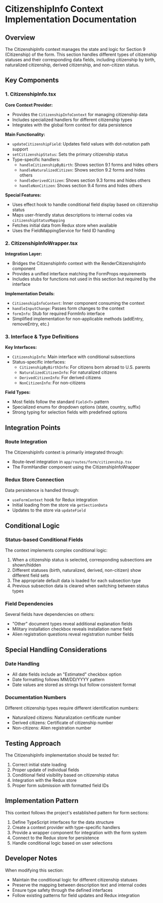 # CitizenshipInfo Context Implementation Documentation

## Overview

The CitizenshipInfo context manages the state and logic for Section 9 (Citizenship) of the form. This section handles different types of citizenship statuses and their corresponding data fields, including citizenship by birth, naturalized citizenship, derived citizenship, and non-citizen status.

## Key Components

### 1. CitizenshipInfo.tsx

**Core Context Provider:**
- Provides the `CitizenshipInfoContext` for managing citizenship data
- Includes specialized handlers for different citizenship types
- Integrates with the global form context for data persistence

**Main Functionality:**
- `updateCitizenshipField`: Updates field values with dot-notation path support
- `setCitizenshipStatus`: Sets the primary citizenship status
- Type-specific handlers:
  - `handleCitizenshipByBirth`: Shows section 9.1 forms and hides others
  - `handleNaturalizedCitizen`: Shows section 9.2 forms and hides others
  - `handleDerivedCitizen`: Shows section 9.3 forms and hides others
  - `handleNonCitizen`: Shows section 9.4 forms and hides others

**Special Features:**
- Uses effect hook to handle conditional field display based on citizenship status
- Maps user-friendly status descriptions to internal codes via `citizenshipStatusMapping`
- Fetches initial data from Redux store when available
- Uses the FieldMappingService for field ID handling

### 2. CitizenshipInfoWrapper.tsx

**Integration Layer:**
- Bridges the CitizenshipInfo context with the RenderCitizenshipInfo component
- Provides a unified interface matching the FormProps requirements
- Includes stubs for functions not used in this section but required by the interface

**Implementation Details:**
- `CitizenshipInfoContent`: Inner component consuming the context
- `handleInputChange`: Passes form changes to the context
- `formInfo`: Stub for required FormInfo interface
- Simplified implementation for non-applicable methods (addEntry, removeEntry, etc.)

### 3. Interface & Type Definitions

**Key Interfaces:**
- `CitizenshipInfo`: Main interface with conditional subsections
- Status-specific interfaces:
  - `CitizenshipByBirthInfo`: For citizens born abroad to U.S. parents
  - `NaturalizedCitizenInfo`: For naturalized citizens
  - `DerivedCitizenInfo`: For derived citizens
  - `NonCitizenInfo`: For non-citizens

**Field Types:**
- Most fields follow the standard `Field<T>` pattern
- Specialized enums for dropdown options (state, country, suffix)
- Strong typing for selection fields with predefined options

## Integration Points

### Route Integration

The CitizenshipInfo context is primarily integrated through:
- Route-level integration in `app/routes/form/citizenship.tsx`
- The FormHandler component using the CitizenshipInfoWrapper

### Redux Store Connection

Data persistence is handled through:
- `useFormContext` hook for Redux integration
- Initial loading from the store via `getSectionData`
- Updates to the store via `updateField`

## Conditional Logic

### Status-based Conditional Fields

The context implements complex conditional logic:
1. When a citizenship status is selected, corresponding subsections are shown/hidden
2. Different statuses (birth, naturalized, derived, non-citizen) show different field sets
3. The appropriate default data is loaded for each subsection type
4. Previous subsection data is cleared when switching between status types

### Field Dependencies

Several fields have dependencies on others:
- "Other" document types reveal additional explanation fields
- Military installation checkbox reveals installation name field
- Alien registration questions reveal registration number fields

## Special Handling Considerations

### Date Handling

- All date fields include an "Estimated" checkbox option
- Date formatting follows MM/DD/YYYY pattern
- Date values are stored as strings but follow consistent format

### Documentation Numbers

Different citizenship types require different identification numbers:
- Naturalized citizens: Naturalization certificate number
- Derived citizens: Certificate of citizenship number
- Non-citizens: Alien registration number

## Testing Approach

The CitizenshipInfo implementation should be tested for:
1. Correct initial state loading
2. Proper update of individual fields
3. Conditional field visibility based on citizenship status
4. Integration with the Redux store
5. Proper form submission with formatted field IDs

## Implementation Pattern

This context follows the project's established pattern for form sections:
1. Define TypeScript interfaces for the data structure
2. Create a context provider with type-specific handlers
3. Provide a wrapper component for integration with the form system
4. Connect to the Redux store for persistence
5. Handle conditional logic based on user selections

## Developer Notes

When modifying this section:
- Maintain the conditional logic for different citizenship statuses
- Preserve the mapping between description text and internal codes
- Ensure type safety through the defined interfaces
- Follow existing patterns for field updates and Redux integration 